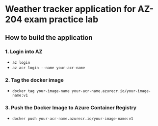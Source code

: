 # Weather tracker application for AZ-204 exam practice lab
## How to build the application

### 1. Login into AZ
- `az login`
- `az acr login --name your-acr-name`
### 2. Tag the docker image
- `docker tag your-image-name your-acr-name.azurecr.io/your-image-name:v1`
### 3. Push the Docker Image to Azure Container Registry
- `docker push your-acr-name.azurecr.io/your-image-name:v1`
